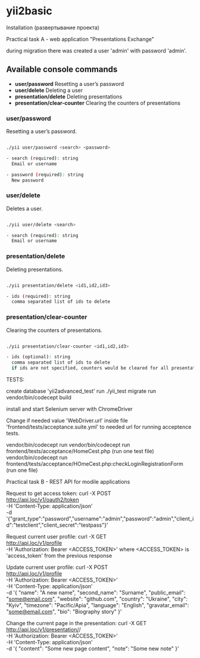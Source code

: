 # yii2basic

Installation (развертывание проекта)



Practical task A - web application "Presentations Exchange"

during migration there was created a user 'admin' with password 'admin'.





## Available console commands

- **user/password** Resetting a user’s password
- **user/delete** Deleting a user
- **presentation/delete** Deleting presentations
- **presentation/clear-counter** Clearing the counters of presentations

### user/password
Resetting a user’s password.

```sh

./yii user/password <search> <password>

- search (required): string
  Email or username

- password (required): string
  New password

```

### user/delete
Deletes a user.

```sh

./yii user/delete <search>

- search (required): string
  Email or username

```

### presentation/delete
Deleting presentations.

```sh

./yii presentation/delete <id1,id2,id3>

- ids (required): string
  comma separated list of ids to delete

```

### presentation/clear-counter
Clearing the counters of presentations.

```sh

./yii presentation/clear-counter <id1,id2,id3>

- ids (optional): string
  comma separated list of ids to delete
  if ids are not specified, counters would be cleared for all presentations

```



TESTS:

create database 'yii2advanced_test'
run ./yii_test migrate
run vendor/bin/codecept build

install and start Selenium server with ChromeDriver

Change if needed value 'WebDriver.url' inside file 'frontend/tests/acceptance.suite.yml' to needed url for running acceptence tests.

vendor/bin/codecept run
vendor/bin/codecept run frontend/tests/acceptance/HomeCest.php (run one test file)
vendor/bin/codecept run frontend/tests/acceptance/HOmeCest.php:checkLoginRegistrationForm (run one file)



Practical task B - REST API for modile applications

Request to get access token:
curl -X POST \
  http://api.loc/v1/oauth2/token \
  -H 'Content-Type: application/json' \
  -d '{"grant_type":"password","username":"admin","password":"admin","client_id":"testclient","client_secret":"testpass"}'

Request current user profile:
curl -X GET \
  http://api.loc/v1/profile \
  -H 'Authorization: Bearer <ACCESS_TOKEN>'
where <ACCESS_TOKEN> is 'access_token' from the previous response

Update current user profile:
curl -X POST \
  http://api.loc/v1/profile \
  -H 'Authorization: Bearer <ACCESS_TOKEN>' \
  -H 'Content-Type: application/json' \
  -d '{
    "name": "A new name",
    "second_name": "Surname",
    "public_email": "some@email.com",
    "website": "github.com",
    "country": "Ukraine",
    "city": "Kyiv",
    "timezone": "Pacific/Apia",
    "language": "English",
    "gravatar_email": "some@email.com",
    "bio": "Biography story"
}'

Change the current page in the presentation:
curl -X GET \
  http://api.loc/v1/presentation/<presentation-public-url>/<page-number> \
  -H 'Authorization: Bearer <ACCESS_TOKEN>' \
  -H 'Content-Type: application/json' \
  -d '{
    "content": "Some new page content",
    "note": "Some new note"
}'

